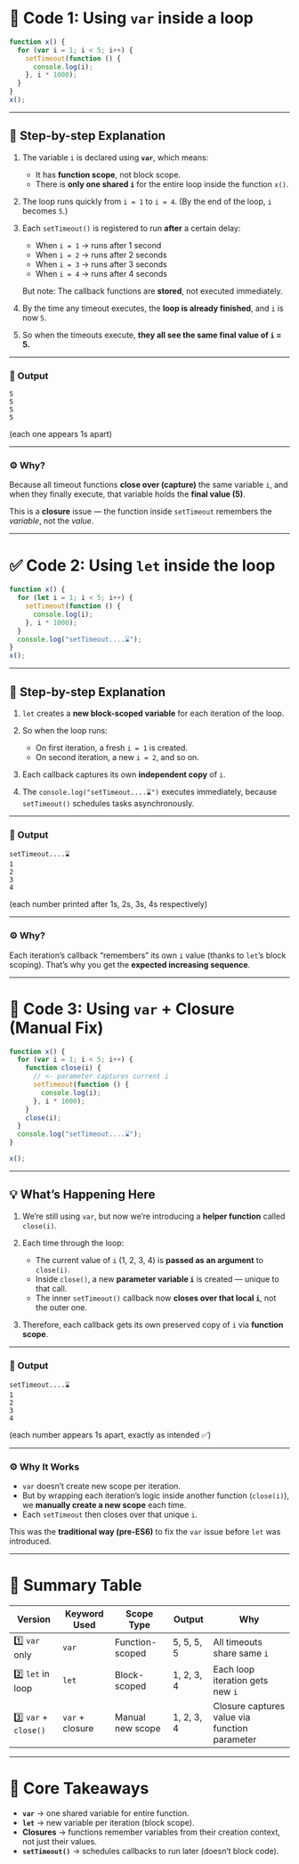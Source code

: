 # 🧩 Code 1: Using `var` inside a loop

```js
function x() {
  for (var i = 1; i < 5; i++) {
    setTimeout(function () {
      console.log(i);
    }, i * 1000);
  }
}
x();
```

---

## 🧠 Step-by-step Explanation

1. The variable `i` is declared using **`var`**, which means:

   - It has **function scope**, not block scope.
   - There is **only one shared `i`** for the entire loop inside the function `x()`.

2. The loop runs quickly from `i = 1` to `i = 4`.
   (By the end of the loop, `i` becomes `5`.)

3. Each `setTimeout()` is registered to run **after** a certain delay:

   - When `i = 1` → runs after 1 second
   - When `i = 2` → runs after 2 seconds
   - When `i = 3` → runs after 3 seconds
   - When `i = 4` → runs after 4 seconds

   But note: The callback functions are **stored**, not executed immediately.

4. By the time any timeout executes, the **loop is already finished**, and `i` is now `5`.

5. So when the timeouts execute, **they all see the same final value of `i` = 5.**

---

### 🧾 Output

```
5
5
5
5
```

(each one appears 1s apart)

---

### ⚙️ Why?

Because all timeout functions **close over (capture)** the same variable `i`,
and when they finally execute, that variable holds the **final value (5)**.

This is a **closure** issue — the function inside `setTimeout` remembers the _variable_, not the _value_.

---

# ✅ Code 2: Using `let` inside the loop

```js
function x() {
  for (let i = 1; i < 5; i++) {
    setTimeout(function () {
      console.log(i);
    }, i * 1000);
  }
  console.log("setTimeout....⌛");
}
x();
```

---

## 🧠 Step-by-step Explanation

1. `let` creates a **new block-scoped variable** for each iteration of the loop.

2. So when the loop runs:

   - On first iteration, a fresh `i = 1` is created.
   - On second iteration, a new `i = 2`, and so on.

3. Each callback captures its own **independent copy** of `i`.

4. The `console.log("setTimeout....⌛")` executes immediately,
   because `setTimeout()` schedules tasks asynchronously.

---

### 🧾 Output

```
setTimeout....⌛
1
2
3
4
```

(each number printed after 1s, 2s, 3s, 4s respectively)

---

### ⚙️ Why?

Each iteration’s callback “remembers” its own `i` value (thanks to `let`’s block scoping).
That’s why you get the **expected increasing sequence**.

---

# 🧠 Code 3: Using `var` + Closure (Manual Fix)

```js
function x() {
  for (var i = 1; i < 5; i++) {
    function close(i) {
      // <- parameter captures current i
      setTimeout(function () {
        console.log(i);
      }, i * 1000);
    }
    close(i);
  }
  console.log("setTimeout....⌛");
}

x();
```

---

## 💡 What’s Happening Here

1. We’re still using `var`, but now we’re introducing a **helper function** called `close(i)`.

2. Each time through the loop:

   - The current value of `i` (1, 2, 3, 4) is **passed as an argument** to `close(i)`.
   - Inside `close()`, a new **parameter variable `i`** is created — unique to that call.
   - The inner `setTimeout()` callback now **closes over that local `i`**, not the outer one.

3. Therefore, each callback gets its own preserved copy of `i` via **function scope**.

---

### 🧾 Output

```
setTimeout....⌛
1
2
3
4
```

(each number appears 1s apart, exactly as intended ✅)

---

### ⚙️ Why It Works

- `var` doesn’t create new scope per iteration.
- But by wrapping each iteration’s logic inside another function (`close(i)`), we **manually create a new scope** each time.
- Each `setTimeout` then closes over that unique `i`.

This was the **traditional way (pre-ES6)** to fix the `var` issue before `let` was introduced.

---

# 🧩 Summary Table

| Version              | Keyword Used    | Scope Type       | Output     | Why                                           |
| -------------------- | --------------- | ---------------- | ---------- | --------------------------------------------- |
| 1️⃣ `var` only        | `var`           | Function-scoped  | 5, 5, 5, 5 | All timeouts share same `i`                   |
| 2️⃣ `let` in loop     | `let`           | Block-scoped     | 1, 2, 3, 4 | Each loop iteration gets new `i`              |
| 3️⃣ `var` + `close()` | `var` + closure | Manual new scope | 1, 2, 3, 4 | Closure captures value via function parameter |

---

# 🧠 Core Takeaways

- **`var`** → one shared variable for entire function.
- **`let`** → new variable per iteration (block scope).
- **Closures** → functions remember variables from their creation context, not just their values.
- **`setTimeout()`** → schedules callbacks to run later (doesn’t block code).
